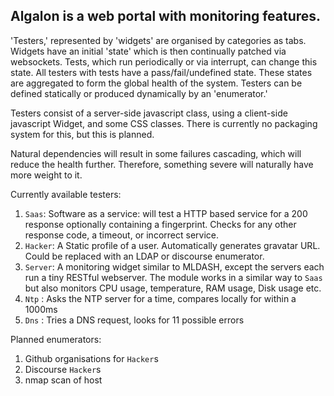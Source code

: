 ## Algalon is a web portal with monitoring features.

'Testers,' represented by 'widgets' are organised by categories as tabs.
Widgets have an initial 'state' which is then continually patched via
websockets. Tests, which run periodically or via interrupt, can change this
state. All testers with tests have a pass/fail/undefined state. These states
are aggregated to form the global health of the system. Testers can be defined
statically or produced dynamically by an 'enumerator.'

Testers consist of a server-side javascript class, using a client-side
javascript Widget, and some CSS classes. There is currently no packaging system
for this, but this is planned.

Natural dependencies will result in some failures cascading, which will reduce
the health further. Therefore, something severe will naturally have more weight
to it.

Currently available testers:

1. `Saas`: Software as a service: will test a HTTP based service for a 200
   response optionally containing a fingerprint. Checks for any other response
   code, a timeout, or incorrect service.
2. `Hacker`: A Static profile of a user. Automatically generates gravatar URL.
   Could be replaced with an LDAP or discourse enumerator.
3. `Server`: A monitoring widget similar to MLDASH, except the servers each run
   a tiny RESTful webserver. The module works in a similar way to `Saas` but
   also monitors CPU usage, temperature, RAM usage, Disk usage etc.
4. `Ntp` : Asks the NTP server for a time, compares locally for within a 1000ms
5. `Dns` : Tries a DNS request, looks for 11 possible errors

Planned enumerators:

1. Github organisations for `Hacker`s
2. Discourse `Hacker`s
3. nmap scan of host
